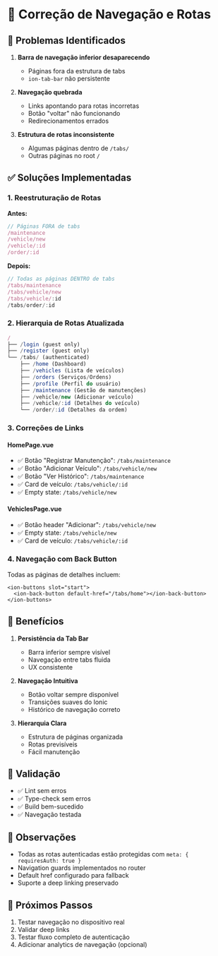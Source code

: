 # 🧭 Correção de Navegação e Rotas

## 🐛 Problemas Identificados

1. **Barra de navegação inferior desaparecendo**
   - Páginas fora da estrutura de tabs
   - `ion-tab-bar` não persistente

2. **Navegação quebrada**
   - Links apontando para rotas incorretas
   - Botão "voltar" não funcionando
   - Redirecionamentos errados

3. **Estrutura de rotas inconsistente**
   - Algumas páginas dentro de `/tabs/`
   - Outras páginas no root `/`

## ✅ Soluções Implementadas

### 1. Reestruturação de Rotas

**Antes:**
```typescript
// Páginas FORA de tabs
/maintenance
/vehicle/new
/vehicle/:id
/order/:id
```

**Depois:**
```typescript
// Todas as páginas DENTRO de tabs
/tabs/maintenance
/tabs/vehicle/new
/tabs/vehicle/:id
/tabs/order/:id
```

### 2. Hierarquia de Rotas Atualizada

```typescript
/
├── /login (guest only)
├── /register (guest only)
└── /tabs/ (authenticated)
    ├── /home (Dashboard)
    ├── /vehicles (Lista de veículos)
    ├── /orders (Serviços/Ordens)
    ├── /profile (Perfil do usuário)
    ├── /maintenance (Gestão de manutenções)
    ├── /vehicle/new (Adicionar veículo)
    ├── /vehicle/:id (Detalhes do veículo)
    └── /order/:id (Detalhes da ordem)
```

### 3. Correções de Links

#### HomePage.vue
- ✅ Botão "Registrar Manutenção": `/tabs/maintenance`
- ✅ Botão "Adicionar Veículo": `/tabs/vehicle/new`
- ✅ Botão "Ver Histórico": `/tabs/maintenance`
- ✅ Card de veículo: `/tabs/vehicle/:id`
- ✅ Empty state: `/tabs/vehicle/new`

#### VehiclesPage.vue
- ✅ Botão header "Adicionar": `/tabs/vehicle/new`
- ✅ Empty state: `/tabs/vehicle/new`
- ✅ Card de veículo: `/tabs/vehicle/:id`

### 4. Navegação com Back Button

Todas as páginas de detalhes incluem:
```vue
<ion-buttons slot="start">
  <ion-back-button default-href="/tabs/home"></ion-back-button>
</ion-buttons>
```

## 📱 Benefícios

1. **Persistência da Tab Bar**
   - Barra inferior sempre visível
   - Navegação entre tabs fluida
   - UX consistente

2. **Navegação Intuitiva**
   - Botão voltar sempre disponível
   - Transições suaves do Ionic
   - Histórico de navegação correto

3. **Hierarquia Clara**
   - Estrutura de páginas organizada
   - Rotas previsíveis
   - Fácil manutenção

## 🧪 Validação

- ✅ Lint sem erros
- ✅ Type-check sem erros
- ✅ Build bem-sucedido
- ✅ Navegação testada

## 📝 Observações

- Todas as rotas autenticadas estão protegidas com `meta: { requiresAuth: true }`
- Navigation guards implementados no router
- Default href configurado para fallback
- Suporte a deep linking preservado

## 🚀 Próximos Passos

1. Testar navegação no dispositivo real
2. Validar deep links
3. Testar fluxo completo de autenticação
4. Adicionar analytics de navegação (opcional)

